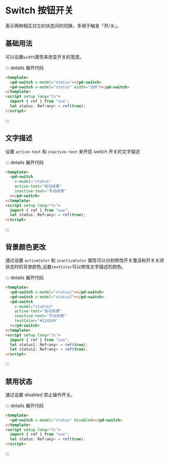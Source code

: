 <script setup>
import { ref } from 'vue';
let status1 = ref(true); 
let status2 = ref(true); 
let status3 = ref(true); 
let status4 = ref(true); 
let status5 = ref(true); 
let status6 = ref(true); 
</script>

# Switch 按钮开关

表示两种相互对立的状态间的切换，多用于触发「开/关」。

## 基础用法

可以设置`width`属性来改变开关的宽度。

<div class="switch-container">
<div class="switch-item">
  <pd-switch v-model="status1"></pd-switch>
</div>
  <pd-switch v-model="status1" width="200"></pd-switch>
</div>

::: details 展开代码

```html
<template>
  <pd-switch v-model="status"></pd-switch>
  <pd-switch v-model="status" width="200"></pd-switch>
</template>
<script setup lang="ts">
  import { ref } from "vue";
  let status: Ref<any> = ref(true);
</script>
```

:::

## 文字描述

设置 `active-text` 和 `inactive-text` 来开启 switch 开关的文字描述

<div class="switch-container">
    <div class="switch-item">
      <pd-switch v-model="status2" active-text="自动续费" inactive-text="取消续费"></pd-switch>
    </div>
</div>

::: details 展开代码

```html
<template>
  <pd-switch
    v-model="status"
    active-text="自动续费"
    inactive-text="手动续费"
  ></pd-switch>
</template>
<script setup lang="ts">
  import { ref } from "vue";
  let status: Ref<any> = ref(true);
</script>
```

:::

## 背景颜色更改

通过设置 `activeColor` 和 `inactiveColor` 属性可以分别修改开关激活和开关关闭状态时的背景颜色,设置`textColor`可以修改文字描述的颜色。

<div class="switch-container">
    <div class="switch-item">
      <pd-switch v-model="status3"></pd-switch>
    </div>
    <div class="switch-item">
      <pd-switch v-model="status4" activeColor="green" inactiveColor="red"></pd-switch>
    </div>
    <div class="switch-item">
      <pd-switch v-model="status4" active-text="自动续费" inactive-text="手动续费" textColor="#12d269"></pd-switch>
    </div>
</div>

::: details 展开代码

```html
<template>
  <pd-switch v-model="status1"></pd-switch>
  <pd-switch v-model="status2"></pd-switch>
  <pd-switch
    v-model="status2"
    active-text="自动续费"
    inactive-text="手动续费"
    textColor="#12d269"
  ></pd-switch>
</template>
<script setup lang="ts">
  import { ref } from "vue";
  let status1: Ref<any> = ref(true);
  let status2: Ref<any> = ref(true);
</script>
```

:::

## 禁用状态

通过设置 disabled 禁止操作开关。

<div class="switch-container">
    <div class="switch-item">
      <pd-switch v-model="status6" disabled></pd-switch>
    </div>
</div>

::: details 展开代码

```html
<template>
  <pd-switch v-model="status" disabled></pd-switch>
</template>
<script setup lang="ts">
  import { ref } from "vue";
  let status: Ref<any> = ref(true);
</script>
```

:::
